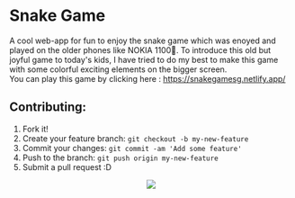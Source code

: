 # Snake Game

A cool web-app for fun to enjoy the snake game which was enoyed and played on the older phones like NOKIA 1100📱. To introduce this old but joyful game to today's kids, I have tried to do my best to make this game with some colorful exciting elements on the bigger screen.    
You can play this game by clicking here : https://snakegamesg.netlify.app/


## Contributing:

1. Fork it!
2. Create your feature branch: `git checkout -b my-new-feature`
3. Commit your changes: `git commit -am 'Add some feature'`
4. Push to the branch: `git push origin my-new-feature`
5. Submit a pull request :D



<p align="center">
    <img src="https://img.shields.io/badge/THANKS%20FOR-VISITING%20❤%EF%B8%8F-informational?style=for-the-badge&logo=github"/>
</p>
